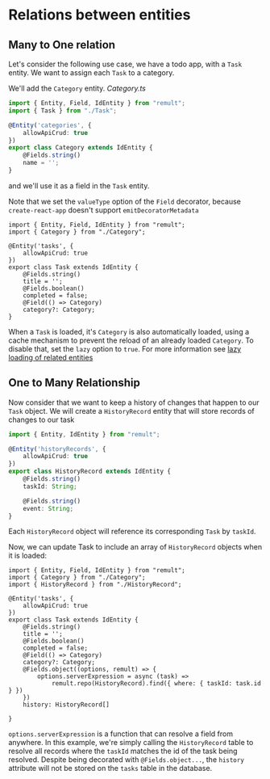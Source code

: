 # Relations between entities

## Many to One relation
Let's consider the following use case, we have a todo app, with a `Task` entity. We want to assign each `Task` to a category.

We'll add the `Category` entity.
*Category.ts*
```ts
import { Entity, Field, IdEntity } from "remult";
import { Task } from "./Task";

@Entity('categories', {
    allowApiCrud: true
})
export class Category extends IdEntity {
    @Fields.string()
    name = '';
}
```

and we'll use it as a field in the `Task` entity.

Note that we set the `valueType` option of the `Field` decorator, because `create-react-app` doesn't support `emitDecoratorMetadata` 

```ts{2,12-13}
import { Entity, Field, IdEntity } from "remult";
import { Category } from "./Category";

@Entity('tasks', {
    allowApiCrud: true
})
export class Task extends IdEntity {
    @Fields.string()
    title = '';
    @Fields.boolean()
    completed = false;
    @Field(() => Category)
    category?: Category;
}
```

When a `Task` is loaded, it's `Category` is also automatically loaded, using a cache mechanism to prevent the reload of an already loaded `Category`. To disable that, set the `lazy` option to `true`.
For more information see [lazy loading of related entities](lazy-loading-of-related-entities)


## One to Many Relationship
Now consider that we want to keep a history of changes that happen to our `Task` object.  We will create a `HistoryRecord` entity that will store records of changes to our task

```ts
import { Entity, IdEntity } from "remult";

@Entity('historyRecords', {
    allowApiCrud: true
})
export class HistoryRecord extends IdEntity {
    @Fields.string()
    taskId: String;

    @Fields.string()
    event: String;
}
```

Each `HistoryRecord` object will reference its corresponding `Task` by `taskId`.

Now, we can update Task to include an array of `HistoryRecord` objects when it is loaded:

```ts{3,15-19}
import { Entity, Field, IdEntity } from "remult";
import { Category } from "./Category";
import { HistoryRecord } from "./HistoryRecord";

@Entity('tasks', {
    allowApiCrud: true
})
export class Task extends IdEntity {
    @Fields.string()
    title = '';
    @Fields.boolean()
    completed = false;
    @Field(() => Category)
    category?: Category;
    @Fields.object((options, remult) => {
        options.serverExpression = async (task) =>
            remult.repo(HistoryRecord).find({ where: { taskId: task.id } })
    })
    history: HistoryRecord[]

}
```

`options.serverExpression` is a function that can resolve a field from anywhere.  In this example, we're simply calling the `HistoryRecord` table to resolve all records where the `taskId` matches the id of the task being resolved.  Despite being decorated with `@Fields.object...`, the `history` attribute will not be stored on the `tasks` table in the database.